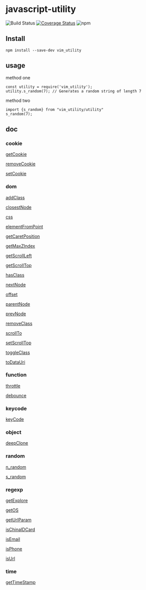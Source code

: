 # javascript-utility
![Build Status](https://travis-ci.org/VimMing/javascript-utility.svg?branch=master)
[![Coverage Status](https://coveralls.io/repos/github/VimMing/javascript-utility/badge.svg?branch=master)](https://coveralls.io/github/VimMing/javascript-utility?branch=master)
![npm](https://img.shields.io/npm/dw/localeval.svg)


## Install

```
npm install --save-dev vim_utility

```

## usage
method one
```
const utility = require('vim_utility');
utility.s_random(7); // Generates a random string of length 7

```
method two

```
import {s_random} from "vim_utility/utility"
s_random(7);
```

## doc

### cookie
[getCookie](https://github.com/VimMing/javascript-utility/blob/master/getCookie.js)

[removeCookie](https://github.com/VimMing/javascript-utility/blob/master/removeCookie.js)

[setCookie](https://github.com/VimMing/javascript-utility/blob/master/Cookieset.js)

### dom

[addClass](https://github.com/VimMing/javascript-utility/blob/master/addClass.js)

[closestNode](https://github.com/VimMing/javascript-utility/blob/master/closestNode.js)

[css](https://github.com/VimMing/javascript-utility/blob/master/css.js)

[elementFromPoint](https://github.com/VimMing/javascript-utility/blob/master/elementFromPoint.js)

[getCaretPosition](https://github.com/VimMing/javascript-utility/blob/master/getCaretPosition.js)

[getMaxZIndex](https://github.com/VimMing/javascript-utility/blob/master/getMaxZIndex.js)

[getScrollLeft](https://github.com/VimMing/javascript-utility/blob/master/getScrollLeft.js)

[getScrollTop](https://github.com/VimMing/javascript-utility/blob/master/getScrollTop.js)

[hasClass](https://github.com/VimMing/javascript-utility/blob/master/hasClass.js)

[nextNode](https://github.com/VimMing/javascript-utility/blob/master/nextNode.js)

[offset](https://github.com/VimMing/javascript-utility/blob/master/offset.js)

[parentNode](https://github.com/VimMing/javascript-utility/blob/master/parentNode.js)

[prevNode](https://github.com/VimMing/javascript-utility/blob/master/prevNode.js)

[removeClass](https://github.com/VimMing/javascript-utility/blob/master/removeClass.js)

[scrollTo](https://github.com/VimMing/javascript-utility/blob/master/scrollTo.js)

[setScrollTop](https://github.com/VimMing/javascript-utility/blob/master/setScrollTop.js)

[toggleClass](https://github.com/VimMing/javascript-utility/blob/master/toggleClass.js)

[toDataUri](https://github.com/VimMing/javascript-utility/blob/master/toDataUri.js)


### function

[throttle](https://github.com/VimMing/javascript-utility/blob/master/throttle.js)

[debounce](https://github.com/VimMing/javascript-utility/blob/master/debounce.js)

### keycode

[keyCode](https://github.com/VimMing/javascript-utility/blob/master/keyCode.js)



### object

[deepClone](https://github.com/VimMing/javascript-utility/blob/master/deepClone.js)



### random

[n_random](https://github.com/VimMing/javascript-utility/blob/master/n_random.js)

[s_random](https://github.com/VimMing/javascript-utility/blob/master/s_random.js)







### regexp







[getExplore](https://github.com/VimMing/javascript-utility/blob/master/getExplore.js)

[getOS](https://github.com/VimMing/javascript-utility/blob/master/getOS.js)

[getUrlParam](https://github.com/VimMing/javascript-utility/blob/master/getUrlParam.js)

[isChinaIDCard](https://github.com/VimMing/javascript-utility/blob/master/isChinaIDCard.js)

[isEmail](https://github.com/VimMing/javascript-utility/blob/master/isEmail.js)

[isPhone](https://github.com/VimMing/javascript-utility/blob/master/isPhone.js)

[isUrl](https://github.com/VimMing/javascript-utility/blob/master/isUrl.js)








### time

[getTimeStamp](https://github.com/VimMing/javascript-utility/blob/master/getTimeStamp.js)





